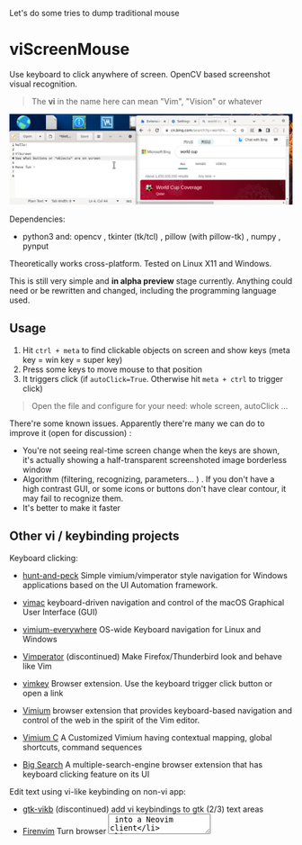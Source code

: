 Let's do some tries to dump traditional mouse

# viScreenMouse

Use keyboard to click anywhere of screen. OpenCV based screenshot visual recognition. 

> The **vi** in the name here can mean "Vim", "Vision" or whatever

![screenshot](demo.gif)

Dependencies:

- python3 and: opencv , tkinter (tk/tcl) , pillow (with pillow-tk) , numpy , pynput

Theoretically works cross-platform. Tested on Linux X11 and Windows.

This is still very simple and **in alpha preview** stage currently. Anything could need or be rewritten and changed, including the programming language used.

## Usage

1. Hit `ctrl + meta` to find clickable objects on screen and show keys (meta key = win key = super key)
2. Press some keys to move mouse to that position
3. It triggers click (if `autoClick=True`. Otherwise hit `meta + ctrl` to trigger click)

> Open the file and configure for your need: whole screen, autoClick ...

There're some known issues. Apparently there're many we can do to improve it (open for discussion) :

- You're not seeing real-time screen change when the keys are shown,  it's actually showing a half-transparent screenshoted image borderless window
- Algorithm (filtering, recognizing,  parameters... ) . If you don't have a high contrast GUI, or some icons or buttons don't have clear contour, it may fail to recognize them.
- It's better to make it faster

## Other vi / keybinding projects

Keyboard clicking:

- [hunt-and-peck](https://github.com/zsims/hunt-and-peck) Simple vimium/vimperator style navigation for Windows applications based on the UI Automation framework.
- [vimac](https://github.com/dexterleng/vimac) keyboard-driven navigation and control of the macOS Graphical User Interface (GUI)
- [vimium-everywhere](https://github.com/phil294/vimium-everywhere) OS-wide Keyboard navigation for Linux and Windows

- [Vimperator](https://github.com/vimperator/vimperator-labs) (discontinued) Make Firefox/Thunderbird look and behave like Vim
- [vimkey](https://github.com/Haojen/vimkey) Browser extension. Use the keyboard trigger click button or open a link
- [Vimium](https://github.com/philc/vimium) browser extension that provides keyboard-based navigation and control of the web in the spirit of the Vim editor.
- [Vimium C](https://github.com/gdh1995/vimium-c) A Customized Vimium having contextual mapping, global shortcuts, command sequences
- [Big Search](https://github.com/garywill/BigSearch) A multiple-search-engine browser extension that has keyboard clicking feature on its UI

Edit text using vi-like keybinding on non-vi app:

- [gtk-vikb](https://github.com/polachok/gtk-vikb) (discontinued) add vi keybindings to gtk (2/3) text areas
- [Firenvim](https://github.com/glacambre/firenvim) Turn browser <textarea> into a Neovim client
- [wasavi](https://github.com/akahuku/wasavi) Transforms browser <textarea> into a VI editor
- [emacs-anywhere](https://github.com/zachcurry/emacs-anywhere)
- [Emacs Everywhere](https://github.com/tecosaur/emacs-everywhere)
- [vime](https://github.com/algon-320/vime) Using Vim as an input method editor for X11 applications
- [vim_ahk](https://github.com/rcmdnk/vim_ahk) Based on AutoHotKey
- [tsf-vim](https://github.com/deton/tsf-vim) (discontinued) Windows IME to edit text like vim editor
